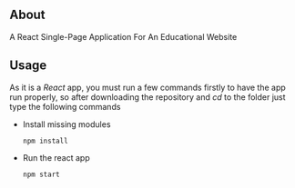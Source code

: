 ## About

A React Single-Page Application For An Educational Website

## Usage

As it is a *React* app, you must run a few commands firstly to have the app run properly, so after downloading the repository and *cd* to the folder just type the following commands

* Install missing modules

    ```
    npm install 
    ```
* Run the react app

    ```
    npm start 
    ```
